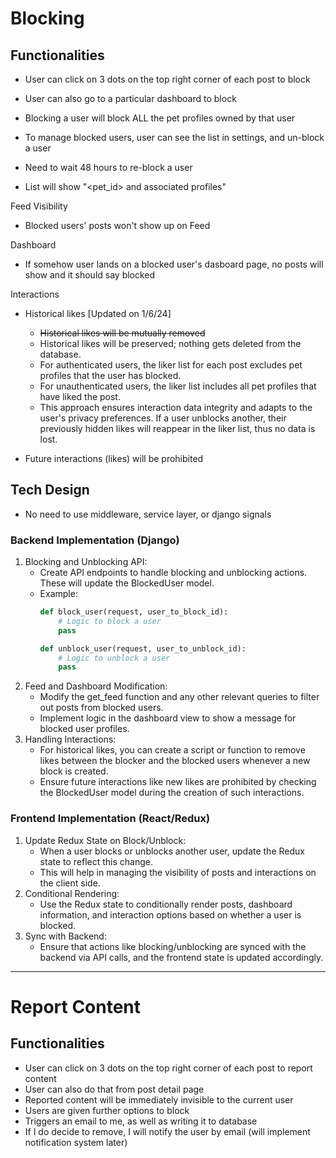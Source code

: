 # Blocking

## Functionalities

- User can click on 3 dots on the top right corner of each post to block
- User can also go to a particular dashboard to block


- Blocking a user will block ALL the pet profiles owned by that user
- To manage blocked users, user can see the list in settings, and un-block a user
- Need to wait 48 hours to re-block a user
- List will show "<pet_id> and associated profiles"


Feed Visibility
- Blocked users' posts won't show up on Feed

Dashboard
- If somehow user lands on a blocked user's dasboard page, no posts will show and it should say blocked

Interactions
- Historical likes [Updated on 1/6/24]
  - ~~Historical likes will be mutually removed~~ 
  - Historical likes will be preserved; nothing gets deleted from the database.
  - For authenticated users, the liker list for each post excludes pet profiles that the user has blocked.
  - For unauthenticated users, the liker list includes all pet profiles that have liked the post.
  - This approach ensures interaction data integrity and adapts to the user's privacy preferences. If a user unblocks another, their previously hidden likes will reappear in the liker list, thus no data is lost.

- Future interactions (likes) will be prohibited


## Tech Design

- No need to use middleware, service layer, or django signals


### Backend Implementation (Django)
1. Blocking and Unblocking API:
   - Create API endpoints to handle blocking and unblocking actions. These will update the BlockedUser model.
   - Example:
     ```py
     def block_user(request, user_to_block_id):
         # Logic to block a user
         pass

     def unblock_user(request, user_to_unblock_id):
         # Logic to unblock a user
         pass
     ```
2. Feed and Dashboard Modification:
   - Modify the get_feed function and any other relevant queries to filter out posts from blocked users.
   - Implement logic in the dashboard view to show a message for blocked user profiles.
3. Handling Interactions:
   - For historical likes, you can create a script or function to remove likes between the blocker and the blocked users whenever a new block is created.
   - Ensure future interactions like new likes are prohibited by checking the BlockedUser model during the creation of such interactions.


### Frontend Implementation (React/Redux)

1. Update Redux State on Block/Unblock:
   - When a user blocks or unblocks another user, update the Redux state to reflect this change.
   - This will help in managing the visibility of posts and interactions on the client side.
2. Conditional Rendering:
   - Use the Redux state to conditionally render posts, dashboard information, and interaction options based on whether a user is blocked.
3. Sync with Backend:
   - Ensure that actions like blocking/unblocking are synced with the backend via API calls, and the frontend state is updated accordingly.


---

# Report Content

## Functionalities

- User can click on 3 dots on the top right corner of each post to report content
- User can also do that from post detail page
- Reported content will be immediately invisible to the current user
- Users are given further options to block
- Triggers an email to me, as well as writing it to database
- If I do decide to remove, I will notify the user by email (will implement notification system later)
